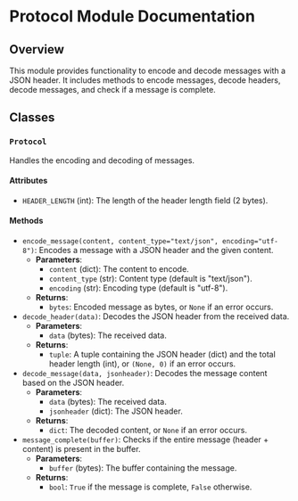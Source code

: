 # Protocol Module Documentation

## Overview
This module provides functionality to encode and decode messages with a JSON header. It includes methods to encode messages, decode headers, decode messages, and check if a message is complete.

## Classes

### `Protocol`
Handles the encoding and decoding of messages.

#### Attributes
- `HEADER_LENGTH` (int): The length of the header length field (2 bytes).

#### Methods

- `encode_message(content, content_type="text/json", encoding="utf-8")`: Encodes a message with a JSON header and the given content.
  - **Parameters**: 
    - `content` (dict): The content to encode.
    - `content_type` (str): Content type (default is "text/json").
    - `encoding` (str): Encoding type (default is "utf-8").
  - **Returns**: 
    - `bytes`: Encoded message as bytes, or `None` if an error occurs.
- `decode_header(data)`: Decodes the JSON header from the received data.
  - **Parameters**: 
    - `data` (bytes): The received data.
  - **Returns**: 
    - `tuple`: A tuple containing the JSON header (dict) and the total header length (int), or `(None, 0)` if an error occurs.
- `decode_message(data, jsonheader)`: Decodes the message content based on the JSON header.
  - **Parameters**: 
    - `data` (bytes): The received data.
    - `jsonheader` (dict): The JSON header.
  - **Returns**: 
    - `dict`: The decoded content, or `None` if an error occurs.
- `message_complete(buffer)`: Checks if the entire message (header + content) is present in the buffer.
  - **Parameters**: 
    - `buffer` (bytes): The buffer containing the message.
  - **Returns**: 
    - `bool`: `True` if the message is complete, `False` otherwise.